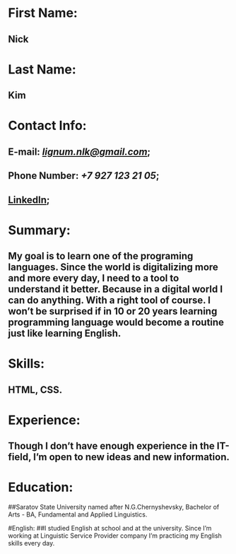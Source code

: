 # First Name: 
## Nick
# Last Name: 
## Kim

# Contact Info: 
## E-mail: *lignum.nlk@gmail.com*;
## Phone Number: *+7 927 123 21 05*;
## [LinkedIn](https://www.linkedin.com/in/nickkim-11010101/);

# Summary: 
## My goal is to learn one of the programing languages. Since the world is digitalizing more and more every day, I need to a tool to understand it better. Because in a digital world I can do anything. With a right tool of course. I won’t be surprised if in 10 or 20 years learning programming language would become a routine just like learning English.

# Skills: 
## HTML, CSS.

# Experience:
## Though I don’t have enough experience in the IT-field, I’m open to new ideas and new information.

# Education:
##Saratov State University named after N.G.Chernyshevsky, Bachelor of Arts - BA, Fundamental and Applied Linguistics.

#English:
##I studied English at school and at the university. Since I’m working at Linguistic Service Provider company I’m practicing my English skills every day.
